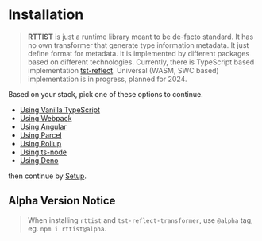 # Installation
> **RTTIST** is just a runtime library meant to be de-facto standard. It has no own transformer that generate type information metadata. 
> It just define format for metadata. It is implemented by different packages based on different technologies.
> Currently, there is TypeScript based implementation [tst-reflect](https://github.com/Hookyns/tst-reflect). 
> Universal (WASM, SWC based) implementation is in progress, planned for 2024.

Based on your stack, pick one of these options to continue.

- [Using Vanilla TypeScript](/en/getting-started/vanilla-ts.md)
- [Using Webpack](/en/getting-started/webpack.md)
- [Using Angular](/en/getting-started/angular.md)
- [Using Parcel](/en/getting-started/parcel.md)
- [Using Rollup](/en/getting-started/rollup.md)
- [Using ts-node](/en/getting-started/ts-node.md)
- [Using Deno](/en/getting-started/deno.md)

then continue by [Setup](/en/getting-started/setup.md).

## Alpha Version Notice
> When installing `rttist` and `tst-reflect-transformer`, use `@alpha` tag, eg. `npm i rttist@alpha`.